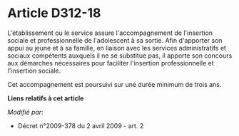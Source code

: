 # Article D312-18

L'établissement ou le service assure l'accompagnement de l'insertion sociale et professionnelle de l'adolescent à sa sortie.
Afin d'apporter son appui au jeune et à sa famille, en liaison avec les services administratifs et sociaux compétents
auxquels il ne se substitue pas, il apporte son concours aux démarches nécessaires pour faciliter l'insertion professionnelle
et l'insertion sociale.

Cet accompagnement est poursuivi sur une durée minimum de trois ans.

**Liens relatifs à cet article**

_Modifié par_:

  - Décret n°2009-378 du 2 avril 2009 - art. 2
